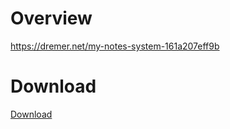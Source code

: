 # Overview
https://dremer.net/my-notes-system-161a207eff9b

# Download
[Download](https://github.com/NirDremer/fastnotes/releases/latest/Fastnotes.alfredworkflow)
